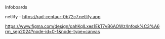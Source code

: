 Infoboards

netlify - https://rad-centaur-0b72c7.netlify.app


https://www.figma.com/design/oahKqILxes1EkT7vB6AOWz/Infosk%C3%A6rm_sep2024?node-id=0-1&node-type=canvas


